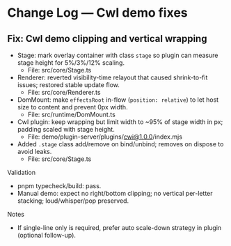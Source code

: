 # Change Log — CwI demo fixes

## Fix: CwI demo clipping and vertical wrapping

- Stage: mark overlay container with class `stage` so plugin can measure stage height for 5%/3%/12% scaling.
  - File: src/core/Stage.ts
- Renderer: reverted visibility-time relayout that caused shrink-to-fit issues; restored stable update flow.
  - File: src/core/Renderer.ts
- DomMount: make `effectsRoot` in-flow (`position: relative`) to let host size to content and prevent 0px width.
  - File: src/runtime/DomMount.ts
- CwI plugin: keep wrapping but limit width to ~95% of stage width in px; padding scaled with stage height.
  - File: demo/plugin-server/plugins/cwi@1.0.0/index.mjs
- Added `.stage` class add/remove on bind/unbind; removes on dispose to avoid leaks.
  - File: src/core/Stage.ts

Validation
- pnpm typecheck/build: pass.
- Manual demo: expect no right/bottom clipping; no vertical per-letter stacking; loud/whisper/pop preserved.

Notes
- If single-line only is required, prefer auto scale-down strategy in plugin (optional follow-up).

